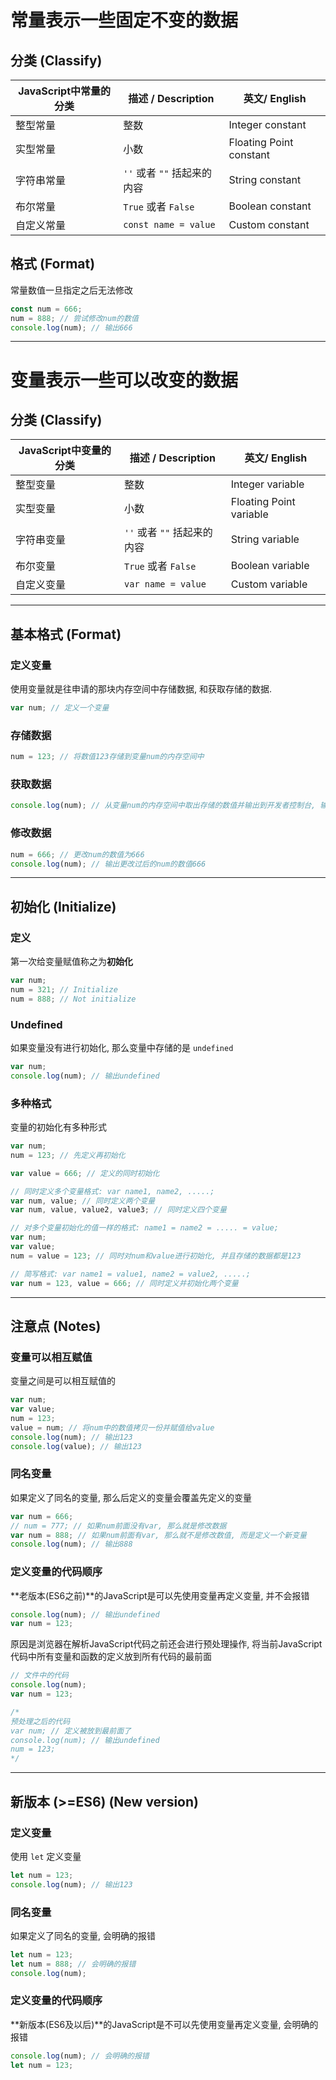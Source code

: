 # 常量表示一些固定不变的数据



## 分类 (Classify)

| JavaScript中常量的分类 | 描述 / Description          | 英文/ English           |
| ---------------------- | --------------------------- | ----------------------- |
| 整型常量               | 整数                        | Integer constant        |
| 实型常量               | 小数                        | Floating Point constant |
| 字符串常量             | `''` 或者 `""` 括起来的内容 | String constant         |
| 布尔常量               | `True` 或者 `False`         | Boolean constant        |
| 自定义常量             | `const name = value`        | Custom constant         |



## 格式 (Format)

常量数值一旦指定之后无法修改

```javascript
const num = 666;
num = 888; // 尝试修改num的数值
console.log(num); // 输出666
```

---

# 变量表示一些可以改变的数据



## 分类 (Classify)

| JavaScript中变量的分类 | 描述 / Description          | 英文/ English           |
| ---------------------- | --------------------------- | ----------------------- |
| 整型变量               | 整数                        | Integer variable        |
| 实型变量               | 小数                        | Floating Point variable |
| 字符串变量             | `''` 或者 `""` 括起来的内容 | String variable         |
| 布尔变量               | `True` 或者 `False`         | Boolean variable        |
| 自定义变量             | `var name = value`          | Custom variable         |

---

## 基本格式 (Format)



### 定义变量

使用变量就是往申请的那块内存空间中存储数据, 和获取存储的数据. 

```javascript
var num; // 定义一个变量
```



### 存储数据

```javascript
num = 123; // 将数值123存储到变量num的内存空间中
```



### 获取数据

```javascript
console.log(num); // 从变量num的内存空间中取出存储的数值并输出到开发者控制台, 输出123
```



### 修改数据

```javascript
num = 666; // 更改num的数值为666
console.log(num); // 输出更改过后的num的数值666
```

---

## 初始化 (Initialize)



### 定义

第一次给变量赋值称之为**初始化**

```javascript
var num;
num = 321; // Initialize
num = 888; // Not initialize
```



### Undefined

如果变量没有进行初始化, 那么变量中存储的是 `undefined`

```javascript
var num;
console.log(num); // 输出undefined
```



### 多种格式

变量的初始化有多种形式

```javascript
var num;
num = 123; // 先定义再初始化

var value = 666; // 定义的同时初始化

// 同时定义多个变量格式: var name1, name2, .....;
var num, value; // 同时定义两个变量
var num, value, value2, value3; // 同时定义四个变量

// 对多个变量初始化的值一样的格式: name1 = name2 = ..... = value;
var num;
var value;
num = value = 123; // 同时对num和value进行初始化, 并且存储的数据都是123

// 简写格式: var name1 = value1, name2 = value2, .....;
var num = 123, value = 666; // 同时定义并初始化两个变量
```

---

## 注意点 (Notes)



### 变量可以相互赋值

变量之间是可以相互赋值的

```javascript
var num;
var value;
num = 123;
value = num; // 将num中的数值拷贝一份并赋值给value
console.log(num); // 输出123
console.log(value); // 输出123
```



### 同名变量

如果定义了同名的变量, 那么后定义的变量会覆盖先定义的变量

```javascript
var num = 666;
// num = 777; // 如果num前面没有var, 那么就是修改数据
var num = 888; // 如果num前面有var, 那么就不是修改数值, 而是定义一个新变量
console.log(num); // 输出888
```



### 定义变量的代码顺序

**老版本(ES6之前)**的JavaScript是可以先使用变量再定义变量, 并不会报错

```javascript
console.log(num); // 输出undefined
var num = 123;
```

原因是浏览器在解析JavaScript代码之前还会进行预处理操作, 将当前JavaScript代码中所有变量和函数的定义放到所有代码的最前面

```javascript
// 文件中的代码
console.log(num);
var num = 123;

/*
预处理之后的代码
var num; // 定义被放到最前面了
console.log(num); // 输出undefined
num = 123;
*/
```

---

## 新版本 (>=ES6) (New version)



### 定义变量

使用 `let` 定义变量

```javascript
let num = 123;
console.log(num); // 输出123
```



### 同名变量

如果定义了同名的变量, 会明确的报错

```javascript
let num = 123;
let num = 888; // 会明确的报错
console.log(num);
```



### 定义变量的代码顺序

**新版本(ES6及以后)**的JavaScript是不可以先使用变量再定义变量, 会明确的报错

```javascript
console.log(num); // 会明确的报错
let num = 123;
```

